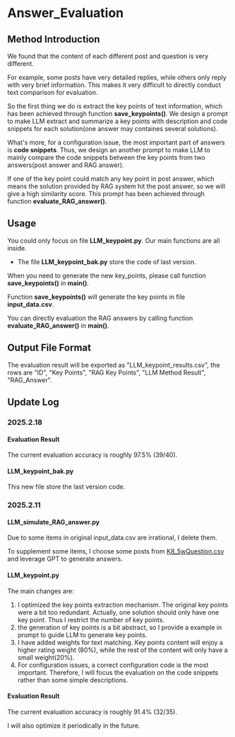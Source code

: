 # Answer_Evaluation

## Method Introduction

We found that the content of each different post and question is very different.

For example, some posts have very detailed replies, while others only reply with very brief information. This makes it very difficult to directly conduct text comparison for evaluation.

So the first thing we do is extract the key points of text information, which has been achieved through function **save_keypoints()**. We design a prompt to make LLM extract and summarize a key points with description and code snippets for each solution(one answer may containes several solutions).

What's more, for a configuration issue, the most important part of answers is **code snippets**. Thus, we design an another prompt to make LLM to mainly compare the code snippets between the key points from two answers(post answer and RAG answer).

If one of the key point could match any key point in post answer, which means the solution provided by RAG system hit the post answer, so we will give a high similarity score. This prompt has been achieved through function **evaluate_RAG_answer()**.

## Usage

You could only focus on file **LLM_keypoint.py**. Our main functions are all inside. 
- The file **LLM_keypoint_bak.py** store the code of last version.

When you need to generate the new key_points, please call function **save_keypoints()** in **main()**.

Function **save_keypoints()** will generate the key points in file **input_data.csv**.

You can directly evaluation the RAG answers by calling function **evaluate_RAG_answer()** in **main()**.

## Output File Format

The evaluation result will be exported as "LLM_keypoint_results.csv", the rows are "ID", "Key Points", "RAG Key Points", "LLM Method Result", "RAG_Answer".

## Update Log

### 2025.2.18

#### Evaluation Result

The current evaluation accuracy is roughly 97.5% (39/40).

#### LLM_keypoint_bak.py

This new file store the last version code.


### 2025.2.11

#### LLM_simulate_RAG_answer.py

Due to some items in original input_data.csv are irrational, I delete them.

To supplement some items, I choose some posts from [K8_5wQuestion.csv](https://drive.google.com/drive/u/1/folders/1xneNVgMRXSX-rchMlZ7JG4o4musNO3mG) and leverage GPT to generate answers.

#### LLM_keypoint.py

The main changes are:
1. I optimized the key points extraction mechanism. The original key points were a bit too redundant. Actually, one solution should only have one key point. Thus I restrict the number of key points.
2. the generation of key points is a bit abstract, so I provide a example in prompt to guide LLM to generate key points.
3. I have added weights for text matching. Key points content will enjoy a higher rating weight (80%), while the rest of the content will only have a small weight(20%).
4. For configuration issues, a correct configuration code is the most important. Therefore, I will focus the evaluation on the code snippets rather than some simple descriptions.

#### Evaluation Result

The current evaluation accuracy is roughly 91.4% (32/35).

I will also optimize it periodically in the future.
